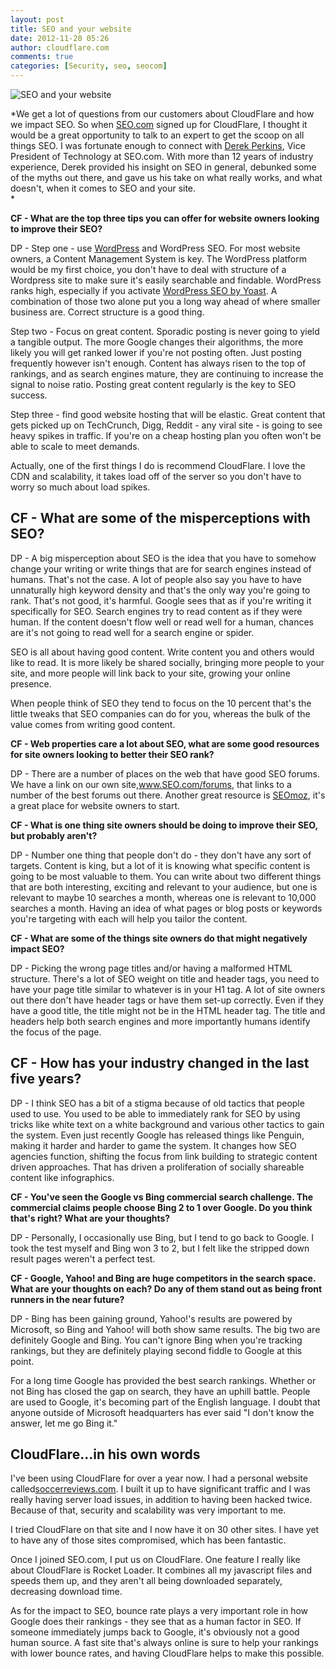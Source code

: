 ```yaml
---
layout: post
title: SEO and your website
date: 2012-11-20 05:26
author: cloudflare.com
comments: true
categories: [Security, seo, seocom]
---
```

<p><img alt="SEO and your
website" src="/static/images/imgres-2.jpeg.scaled500.jpg" title="SEO and your website " /></p>
<p>*We get a lot of questions from our customers about CloudFlare and how
we impact SEO. So when <a href="http://www.seo.com/">SEO.com</a> signed up for
CloudFlare, I thought it would be a great opportunity to talk to an
expert to get the scoop on all things SEO. I was fortunate enough to
connect with <a href="https://twitter.com/Derek_Perkins">Derek Perkins</a>, Vice
President of Technology at SEO.com. With more than 12 years of industry
experience, Derek provided his insight on SEO in general, debunked some
of the myths out there, and gave us his take on what really works, and
what doesn't, when it comes to SEO and your site.<br />
 *</p>
<p><strong>CF - What are the top three tips you can offer for website owners
looking to improve their SEO?</strong></p>
<p>DP - Step one - use <a href="http://wordpress.com/">WordPress</a> and WordPress
SEO. For most website owners, a Content Management System is key. The
WordPress platform would be my first choice, you don't have to deal with
structure of a Wordpress site to make sure it's easily searchable and
findable. WordPress ranks high, especially if you activate <a href="http://yoast.com/wordpress/seo/">WordPress
SEO by Yoast</a>. A combination of those
two alone put you a long way ahead of where smaller business are.
Correct structure is a good thing.</p>
<p>Step two - Focus on great content. Sporadic posting is never going to
yield a tangible output. The more Google changes their algorithms, the
more likely you will get ranked lower if you're not posting often. Just
posting frequently however isn't enough. Content has always risen to the
top of rankings, and as search engines mature, they are continuing to
increase the signal to noise ratio. Posting great content regularly is
the key to SEO success.</p>
<p>Step three - find good website hosting that will be elastic. Great
content that gets picked up on TechCrunch, Digg, Reddit - any viral site
- is going to see heavy spikes in traffic. If you're on a cheap hosting
plan you often won't be able to scale to meet demands.</p>
<p>Actually, one of the first things I do is recommend CloudFlare. I love
the CDN and scalability, it takes load off of the server so you don't
have to worry so much about load spikes.</p>
<h2>CF - What are some of the misperceptions with SEO?</h2>
<p>DP - A big misperception about SEO is the idea that you have to somehow
change your writing or write things that are for search engines instead
of humans. That's not the case. A lot of people also say you have to
have unnaturally high keyword density and that's the only way you're
going to rank. That's not good, it's harmful. Google sees that as if
you're writing it specifically for SEO. Search engines try to read
content as if they were human. If the content doesn't flow well or read
well for a human, chances are it's not going to read well for a search
engine or spider.</p>
<p>SEO is all about having good content. Write content you and others would
like to read. It is more likely be shared socially, bringing more people
to your site, and more people will link back to your site, growing your
online presence.</p>
<p>When people think of SEO they tend to focus on the 10 percent that's the
little tweaks that SEO companies can do for you, whereas the bulk of the
value comes from writing good content.</p>
<p><strong>CF - Web properties care a lot about SEO, what are some good resources
for site owners looking to better their SEO rank?</strong></p>
<p>DP - There are a number of places on the web that have good SEO forums.
We have a link on our own
site,<a href="http://www.seo.com/forums"></a><a href="http://www.SEO.com/forums">www.SEO.com/forums</a></a>,
that links to a number of the best forums out there. Another great
resource is <a href="http://www.seomoz.org/beginners-guide-to-seo">SEOmoz</a>, it's
a great place for website owners to start.</p>
<p><strong>CF - What is one thing site owners should be doing to improve their
SEO, but probably aren't?</strong></p>
<p>DP - Number one thing that people don't do - they don't have any sort of
targets. Content is king, but a lot of it is knowing what specific
content is going to be most valuable to them. You can write about two
different things that are both interesting, exciting and relevant to
your audience, but one is relevant to maybe 10 searches a month, whereas
one is relevant to 10,000 searches a month. Having an idea of what pages
or blog posts or keywords you're targeting with each will help you
tailor the content.</p>
<p><strong>CF - What are some of the things site owners do that might negatively
impact SEO?</strong></p>
<p>DP - Picking the wrong page titles and/or having a malformed HTML
structure. There's a lot of SEO weight on title and header tags, you
need to have your page title similar to whatever is in your H1 tag. A
lot of site owners out there don't have header tags or have them set-up
correctly. Even if they have a good title, the title might not be in the
HTML header tag. The title and headers help both search engines and more
importantly humans identify the focus of the page.</p>
<h2>CF - How has your industry changed in the last five years?</h2>
<p>DP - I think SEO has a bit of a stigma because of old tactics that
people used to use. You used to be able to immediately rank for SEO by
using tricks like white text on a white background and various other
tactics to gain the system. Even just recently Google has released
things like Penguin, making it harder and harder to game the system. It
changes how SEO agencies function, shifting the focus from link building
to strategic content driven approaches. That has driven a proliferation
of socially shareable content like infographics.</p>
<p><strong>CF - You've seen the Google vs Bing commercial search challenge. The
commercial claims people choose Bing 2 to 1 over Google. Do you think
that's right? What are your thoughts?</strong></p>
<p>DP - Personally, I occasionally use Bing, but I tend to go back to
Google. I took the test myself and Bing won 3 to 2, but I felt like the
stripped down result pages weren't a perfect test.</p>
<p><strong>CF - Google, Yahoo! and Bing are huge competitors in the search space.
What are your thoughts on each? Do any of them stand out as being front
runners in the near future?</strong></p>
<p>DP - Bing has been gaining ground, Yahoo!'s results are powered by
Microsoft, so Bing and Yahoo! will both show same results. The big two
are definitely Google and Bing. You can't ignore Bing when you're
tracking rankings, but they are definitely playing second fiddle to
Google at this point.</p>
<p>For a long time Google has provided the best search rankings. Whether or
not Bing has closed the gap on search, they have an uphill battle.
People are used to Google, it's becoming part of the English language. I
doubt that anyone outside of Microsoft headquarters has ever said "I
don't know the answer, let me go Bing it."</p>
<h2>CloudFlare...in his own words</h2>
<p>I've been using CloudFlare for over a year now. I had a personal website
called<a href="http://soccerreviews.com/">soccerreviews.com</a>. I built it up to
have significant traffic and I was really having server load issues, in
addition to having been hacked twice. Because of that, security and
scalability was very important to me.</p>
<p>I tried CloudFlare on that site and I now have it on 30 other sites. I
have yet to have any of those sites compromised, which has been
fantastic.</p>
<p>Once I joined SEO.com, I put us on CloudFlare. One feature I really like
about CloudFlare is Rocket Loader. It combines all my javascript files
and speeds them up, and they aren't all being downloaded separately,
decreasing download time.</p>
<p>As for the impact to SEO, bounce rate plays a very important role in how
Google does their rankings - they see that as a human factor in SEO. If
someone immediately jumps back to Google, it's obviously not a good
human source. A fast site that's always online is sure to help your
rankings with lower bounce rates, and having CloudFlare helps to make
this possible.</p>
